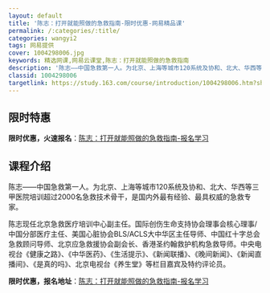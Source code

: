 ```yaml
---
layout: default
title: '陈志：打开就能照做的急救指南-限时优惠-网易精品课'
permalink: /:categories/:title/
categories: wangyi2
tags: 网易提供
cover: 1004298006.jpg
keywords: 精选网课,网易云课堂,陈志：打开就能照做的急救指南
description: '陈志——中国急救第一人。为北京、上海等城市120系统及协和、北大、华西等三甲医院培训超过2000名急救技术骨干，是国内外'
classid: 1004298006
targetlink: https://study.163.com/course/introduction/1004298006.htm?share=1&shareId=1025206652&utm_campaign=share&utm_medium=iphoneShare&utm_source=&utm_u=1025206652
---
```


## 限时特惠

**限时优惠，火速报名**：[陈志：打开就能照做的急救指南-报名学习](https://study.163.com/course/introduction/1004298006.htm?share=1&shareId=1025206652&utm_campaign=share&utm_medium=iphoneShare&utm_source=&utm_u=1025206652)

## 课程介绍

陈志——中国急救第一人。为北京、上海等城市120系统及协和、北大、华西等三甲医院培训超过2000名急救技术骨干，是国内外最有经验、最具权威的急救专家。

陈志现任北京急救医疗培训中心副主任。国际创伤生命支持协会理事会核心理事/中国分部医疗主任、美国心脏协会BLS/ACLS大中华区主任导师、中国红十字总会急救顾问导师、北京应急救援协会副会长、香港圣约翰救护机构急救导师。中央电视台《健康之路》、《中华医药》、《生活提示》、《新闻联播》、《晚间新闻》、《新闻直播间》、《是真的吗》、北京电视台《养生堂》等栏目嘉宾及特约评论员。

**限时优惠，报名地址**：[陈志：打开就能照做的急救指南-报名学习](https://study.163.com/course/introduction/1004298006.htm?share=1&shareId=1025206652&utm_campaign=share&utm_medium=iphoneShare&utm_source=&utm_u=1025206652)

